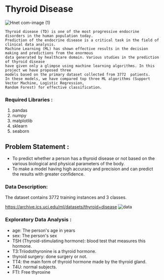 # Thyroid Disease

![Hnet com-image (1)](https://user-images.githubusercontent.com/72083319/137758361-4809e9a7-a8a9-4f5f-a38e-dbfc8df30d00.jpg)

```
Thyroid disease (TD) is one of the most progressive endocrine disorders in the human population today. 
Prediction of the endocrine disease is a critical task in the field of clinical data analysis. 
Machine Learning (ML) has shown effective results in the decision making and predictions from the enormous 
data generated by healthcare domain. Various studies in the prediction of thyroid disease 
have given only a glimpse using machine learning algorithms. In this project we have proposed three
models based on the primary dataset collected from 3772  patients. 
In these models, we have compared top three ML algorithms (Support Vector Machine, Logistic Regression, 
Random Forest) for effective classification.
```
### Required Libraries :
1. pandas
2. numpy
3. matplotlib
4. sklearn
5. seaborn

## Problem Statement :
- To predict whether a person has a thyroid disease or not based on the various biological and physical parameters of the body.
- To make a model having high accuracy and precision and can predict the results with greater confidence.
### Data Description:
The dataset contains 3772 training instances and 3 classes.

https://archive.ics.uci.edu/ml/datasets/thyroid+disease
![data](https://user-images.githubusercontent.com/72083319/137762789-289efb6d-b56b-47da-96a3-1eeced05cd0a.PNG)

### Exploratory Data Analysis :
- age: The person's age in years
- sex: The person's sex
- TSH (Thyroid-stimulating hormone):  blood test that measures this hormone.
- T3:Triiodothyronine is a thyroid hormone.
- thyroid surgery: done surgery or not.
- TT4: the main form of thyroid hormone made by the thyroid gland.
- T4U: normal subjects.
- FTI: Free thyroxine


